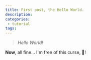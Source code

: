 ```yaml
---
title: First post, the Hello World.
description: 
categories:
 - tutorial
tags:
---
```


>*Hello World!*

**Now**, all fine... I'm free of this curse, 🤪!
